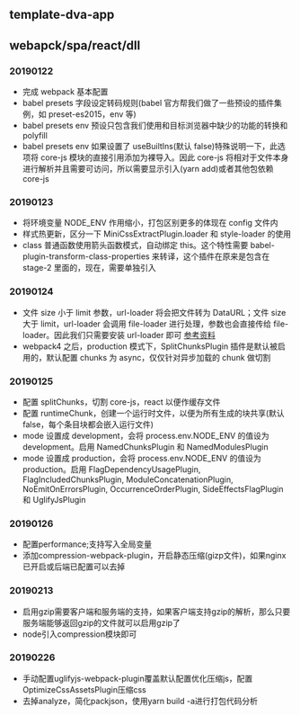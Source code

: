 ## template-dva-app

## webapck/spa/react/dll

### 20190122

-   完成 webpack 基本配置
-   babel presets 字段设定转码规则(babel 官方帮我们做了一些预设的插件集例，如 preset-es2015，env 等)
-   babel presets env 预设只包含我们使用和目标浏览器中缺少的功能的转换和 polyfill
-   babel presets env 如果设置了 useBuiltIns(默认 false)特殊说明一下，此选项将 core-js 模块的直接引用添加为裸导入。因此 core-js 将相对于文件本身进行解析并且需要可访问，所以需要显示引入(yarn add)或者其他包依赖 core-js

### 20190123

-   将环境变量 NODE_ENV 作用缩小，打包区别更多的体现在 config 文件内
-   样式热更新，区分一下 MiniCssExtractPlugin.loader 和 style-loader 的使用
-   class 普通函数使用箭头函数模式，自动绑定 this。这个特性需要 babel-plugin-transform-class-properties 来转译，这个插件在原来是包含在 stage-2 里面的，现在，需要单独引入

### 20190124

-   文件 size 小于 limit 参数，url-loader 将会把文件转为 DataURL；文件 size 大于 limit，url-loader 会调用 file-loader 进行处理，参数也会直接传给 file-loader。因此我们只需要安装 url-loader 即可 [参考资料](https://blog.csdn.net/WEB_YH/article/details/79325182)
-   webpack4 之后，production 模式下，SplitChunksPlugin 插件是默认被启用的，默认配置 chunks 为 async，仅仅针对异步加载的 chunk 做切割

### 20190125

-   配置 splitChunks，切割 core-js，react 以便作缓存文件
-   配置 runtimeChunk，创建一个运行时文件，以便为所有生成的块共享(默认 false，每个条目块都会嵌入运行文件)
-   mode 设置成 development，会将 process.env.NODE_ENV 的值设为 development。启用 NamedChunksPlugin 和 NamedModulesPlugin
-   mode 设置成 production，会将 process.env.NODE_ENV 的值设为 production。启用 FlagDependencyUsagePlugin, FlagIncludedChunksPlugin, ModuleConcatenationPlugin, NoEmitOnErrorsPlugin, OccurrenceOrderPlugin, SideEffectsFlagPlugin 和 UglifyJsPlugin

### 20190126
-   配置performance;支持写入全局变量
-   添加compression-webpack-plugin，开启静态压缩(gizp文件)，如果nginx已开启或后端已配置可以去掉  

### 20190213
-   启用gzip需要客户端和服务端的支持，如果客户端支持gzip的解析，那么只要服务端能够返回gzip的文件就可以启用gzip了
-   node引入compression模块即可

### 20190226
-   手动配置uglifyjs-webpack-plugin覆盖默认配置优化压缩js，配置OptimizeCssAssetsPlugin压缩css
-   去掉analyze，简化packjson，使用yarn build -a进行打包代码分析
